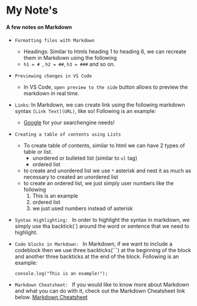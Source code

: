 # My Note's
#### A few notes on Markdown
* `Formatting files with Markdown`
  * Headings: Similar to htmls heading 1 to heading 6, we can recreate them in Markdown using the following
  * `h1 = # `, `h2 = ##`, `h3 = ###` and so on.
* `Previewing changes in VS Code`
  * In VS Code, `open preview to the side` button allows to preview the markdown in real time.
* `Links`: In Markdown, we can create link using the following markdown syntax `[Link Text](URL)`, like so! Following is an example:  
  * [Google](www.google.com) for your searchengine needs!
* `Creating a table of contents using Lists`
  * To create table of contents, similar to html we can have 2 types of table or list.
    * unordered or bulleted list (similar to `ul` tag)
    * ordered list
  * to create and unordered list we use `*` asterisk and nest it as much as necessary to created an unordered list
  * to create an ordered list, we just simply user numbers like the following
    1. This is an example
    2. ordered list
    3. we just used numbers instead of asterisk
* `Syntax Highlighting: ` In order to highlight the syntax in markdown, we simply use tha backtick(`) around the word or sentence that we need to highlight.
* `Code blocks in Markdown: ` In Markdown, if we want to include a codeblock then we use three backticks(```) at the beginning of the block and another three backticks at the end of the block. Following is an example:
  ```
  console.log("This is an example!");
  ```

* `Markdown Cheatsheet: ` If you would like to know more about Markdown and what you can do with it, check out the Markdown Cheatsheet link below.
  [Markdown Cheatsheet](https://github.com/adam-p/markdown-here/wiki/Markdown-Cheatsheet)